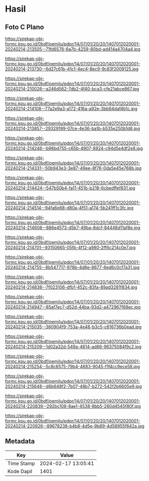 # Hasil

## Foto C Plano

https://sirekap-obj-formc.kpu.go.id/0bdf/pemilu/pdpr/14/07/01/20/20/1407012020001-20240214-213505--71fd6578-6a7b-4259-80bd-ad414a4704a4.jpg

https://sirekap-obj-formc.kpu.go.id/0bdf/pemilu/pdpr/14/07/01/20/20/1407012020001-20240214-213730--6d27c61b-41c1-4ec4-8ec9-9c83f2009125.jpg

https://sirekap-obj-formc.kpu.go.id/0bdf/pemilu/pdpr/14/07/01/20/20/1407012020001-20240214-210026--a246d562-7db2-4f40-bca3-cfe21abce867.jpg

https://sirekap-obj-formc.kpu.go.id/0bdf/pemilu/pdpr/14/07/01/20/20/1407012020001-20240214-214108--77a2e9a3-a172-416a-a92e-3bb84daf4b1c.jpg

https://sirekap-obj-formc.kpu.go.id/0bdf/pemilu/pdpr/14/07/01/20/20/1407012020001-20240214-213857--29329199-07ce-4e36-ba1b-b535e250b1d6.jpg

https://sirekap-obj-formc.kpu.go.id/0bdf/pemilu/pdpr/14/07/01/20/20/1407012020001-20240214-214246--b96bd755-c65b-4907-8924-c94d5e4df2e8.jpg

https://sirekap-obj-formc.kpu.go.id/0bdf/pemilu/pdpr/14/07/01/20/20/1407012020001-20240214-214331--50b943e3-3e87-49ee-8f76-0da5e45e768b.jpg

https://sirekap-obj-formc.kpu.go.id/0bdf/pemilu/pdpr/14/07/01/20/20/1407012020001-20240214-214424--547b50b4-fa11-451b-b218-6cbedffef831.jpg

https://sirekap-obj-formc.kpu.go.id/0bdf/pemilu/pdpr/14/07/01/20/20/1407012020001-20240214-214514--94fa6e68-d80a-4f51-a174-5b241ff1c3fc.jpg

https://sirekap-obj-formc.kpu.go.id/0bdf/pemilu/pdpr/14/07/01/20/20/1407012020001-20240214-214608--886e4573-d5b7-49ba-8dcf-84448d11af8e.jpg

https://sirekap-obj-formc.kpu.go.id/0bdf/pemilu/pdpr/14/07/01/20/20/1407012020001-20240214-214701--93150665-05fb-4f12-a980-2ff6c214c0e7.jpg

https://sirekap-obj-formc.kpu.go.id/0bdf/pemilu/pdpr/14/07/01/20/20/1407012020001-20240214-214755--8b547717-978b-4d8e-8677-6ed6c0cf7a31.jpg

https://sirekap-obj-formc.kpu.go.id/0bdf/pemilu/pdpr/14/07/01/20/20/1407012020001-20240214-214838--7f023106-dfb1-452c-83fa-89ad3281f834.jpg

https://sirekap-obj-formc.kpu.go.id/0bdf/pemilu/pdpr/14/07/01/20/20/1407012020001-20240214-214947--85af7ec7-d52d-44ba-93d2-a472967f68ec.jpg

https://sirekap-obj-formc.kpu.go.id/0bdf/pemilu/pdpr/14/07/01/20/20/1407012020001-20240214-215035--360904f9-753a-4e48-b3c5-c616736b0ead.jpg

https://sirekap-obj-formc.kpu.go.id/0bdf/pemilu/pdpr/14/07/01/20/20/1407012020001-20240214-215209--1d02a32d-549a-4614-ad66-96375084f9c2.jpg

https://sirekap-obj-formc.kpu.go.id/0bdf/pemilu/pdpr/14/07/01/20/20/1407012020001-20240214-215254--5c8c6575-79b4-4683-9045-f1f4cc9ece58.jpg

https://sirekap-obj-formc.kpu.go.id/0bdf/pemilu/pdpr/14/07/01/20/20/1407012020001-20240214-215648--d6b648f2-7b07-48b7-b272-542f2b6605e9.jpg

https://sirekap-obj-formc.kpu.go.id/0bdf/pemilu/pdpr/14/07/01/20/20/1407012020001-20240214-220839--292bc108-8ae1-4538-8bb5-260d4545f80f.jpg

https://sirekap-obj-formc.kpu.go.id/0bdf/pemilu/pdpr/14/07/01/20/20/1407012020001-20240214-220926--89678238-b4b8-4d5e-9b89-4d58955f842a.jpg


## Metadata

| Key        | Value               |
| ---------- | ------------------- |
| Time Stamp | 2024-02-17 13:05:41 |
| Kode Dapil | 1401                |



